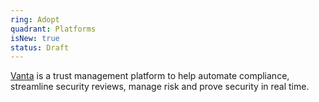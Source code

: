 ```yaml
---
ring: Adopt
quadrant: Platforms
isNew: true
status: Draft
---
```


[Vanta](https://www.vanta.com/) is a trust management platform to help automate compliance, streamline security reviews, manage risk and prove security in real time.